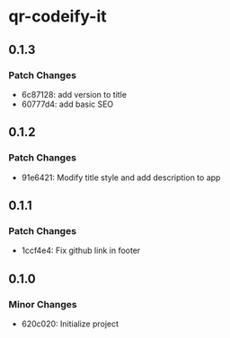 # qr-codeify-it

## 0.1.3

### Patch Changes

- 6c87128: add version to title
- 60777d4: add basic SEO

## 0.1.2

### Patch Changes

- 91e6421: Modify title style and add description to app

## 0.1.1

### Patch Changes

- 1ccf4e4: Fix github link in footer

## 0.1.0

### Minor Changes

- 620c020: Initialize project
